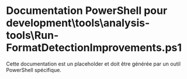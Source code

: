 # Documentation PowerShell pour development\tools\analysis-tools\Run-FormatDetectionImprovements.ps1

Cette documentation est un placeholder et doit être générée par un outil PowerShell spécifique.
